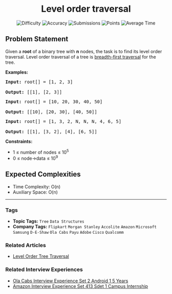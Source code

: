 <h1 align="center">Level order traversal</h1>

<p align="center">
  <img alt="Difficulty" title="Difficulty" src="https://custom-icon-badges.demolab.com/badge/Difficulty: Easy-1F222E?style=for-the-badge&logoColor=white&logo=fire"/>
  <img alt="Accuracy" title="Accuracy" src="https://custom-icon-badges.demolab.com/badge/Accuracy: 70.31%25-1F222E?style=for-the-badge&logoColor=white&logo=target"/>
  <img alt="Submissions" title="Submissions" src="https://custom-icon-badges.demolab.com/badge/Submissions: 238K+-1F222E?style=for-the-badge&logoColor=white&logo=repo"/>
  <img alt="Points" title="Points" src="https://custom-icon-badges.demolab.com/badge/Points: 2-1F222E?style=for-the-badge&logoColor=white&logo=award"/>
  <img alt="Average Time" title="Average Time" src="https://custom-icon-badges.demolab.com/badge/Average%20Time: 20m-1F222E?style=for-the-badge&logoColor=white&logo=clock"/>
</p>

## Problem Statement

Given a <b>root</b> of a binary tree with <b>n</b> nodes, the task is to find its level order traversal. Level order traversal of a tree is [breadth-first traversal](http://www.geeksforgeeks.org/breadth-first-traversal-for-a-graph/) for the tree.

<b>Examples:</b>

<pre><b>Input:</b> root[] = [1, 2, 3]<br>
<b>Output: </b>[[1], [2, 3]]
</pre>

<pre><b>Input:</b> root[] = [10, 20, 30, 40, 50]<br>
<b>Output: </b>[[10], [20, 30], [40, 50]]</pre>

<pre><b>Input:</b> root[] = [1, 3, 2, N, N, N, 4, 6, 5]<br>
<b>Output: </b>[[1], [3, 2], [4], [6, 5]]</pre>

<b>Constraints:</b>

- 1 ≤ number of nodes ≤ 10<sup>5</sup>
- 0 ≤ node->data ≤ 10<sup>9</sup>

## Expected Complexities
- Time Complexity: O(n)
- Auxiliary Space: O(n)

<hr>

### Tags
- **Topic Tags:** `Tree` `Data Structures`
- **Company Tags:** `Flipkart` `Morgan Stanley` `Accolite` `Amazon` `Microsoft` `Samsung` `D-E-Shaw` `Ola Cabs` `Payu` `Adobe` `Cisco` `Qualcomm`

### Related Articles
- [Level Order Tree Traversal](https://www.geeksforgeeks.org/level-order-tree-traversal/)

### Related Interview Experiences
- [Ola Cabs Interview Experience Set 2 Android 1 5 Years](https://www.geeksforgeeks.org/ola-cabs-interview-experience-set-2-android-1-5-years/)
- [Amazon Interview Experience Set 413 Sdet 1 Campus Internship](httpss://www.geeksforgeeks.org/amazon-interview-experience-set-413-sdet-1-campus-internship/)
